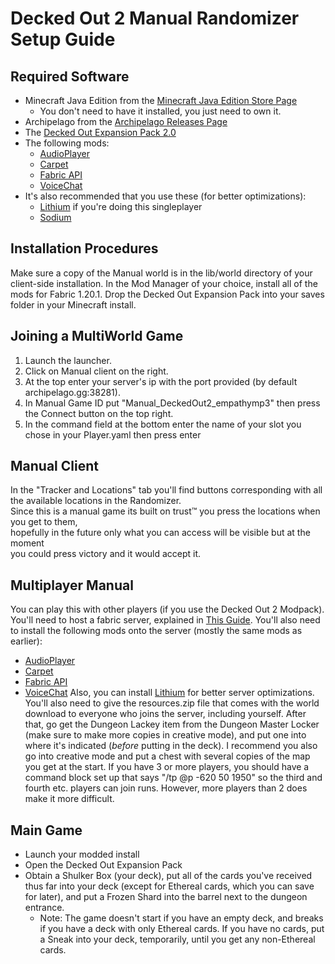 # Decked Out 2 Manual Randomizer Setup Guide

## Required Software

- Minecraft Java Edition from the [Minecraft Java Edition Store Page](https://www.minecraft.net/en-us/store/minecraft-java-edition)
  - You don't need to have it installed, you just need to own it.
- Archipelago from the [Archipelago Releases Page](https://github.com/ArchipelagoMW/Archipelago/releases)
- The [Decked Out Expansion Pack 2.0](https://www.curseforge.com/minecraft/worlds/decked-out-expansion-pack/files/)
- The following mods:
  - [AudioPlayer](https://modrinth.com/mod/audioplayer/version/fabric-1.20.1-1.8.6)
  - [Carpet](https://modrinth.com/mod/carpet/version/1.4.112)
  - [Fabric API](https://modrinth.com/mod/fabric-api/version/0.91.0+1.20.1)
  - [VoiceChat](https://modrinth.com/plugin/simple-voice-chat/version/fabric-1.20.1-2.4.32)
- It's also recommended that you use these (for better optimizations):
  - [Lithium](https://modrinth.com/mod/lithium/version/mc1.20.1-0.11.2) if you're doing this singleplayer
  - [Sodium](https://modrinth.com/mod/sodium/version/mc1.20.1-0.5.3)

## Installation Procedures

Make sure a copy of the Manual world is in the lib/world directory of your client-side installation.
In the Mod Manager of your choice, install all of the mods for Fabric 1.20.1.
Drop the Decked Out Expansion Pack into your saves folder in your Minecraft install.

## Joining a MultiWorld Game

1. Launch the launcher.
2. Click on Manual client on the right.
3. At the top enter your server's ip with the port provided (by default archipelago.gg:38281).
4. In Manual Game ID put "Manual_DeckedOut2_empathymp3" then press the Connect button on the top right.
5. In the command field at the bottom enter the name of your slot you chose in your Player.yaml then press enter

## Manual Client

In the "Tracker and Locations" tab you'll find buttons corresponding with all the available locations in the Randomizer.  
Since this is a manual game its built on trust™ you press the locations when you get to them,  
hopefully in the future only what you can access will be visible but at the moment  
you could press victory and it would accept it.

## Multiplayer Manual

You can play this with other players (if you use the Decked Out 2 Modpack).
You'll need to host a fabric server, explained in [This Guide](https://fabricmc.net/wiki/player:tutorials:server:windows).
You'll also need to install the following mods onto the server (mostly the same mods as earlier):
- [AudioPlayer](https://modrinth.com/mod/audioplayer/version/fabric-1.20.1-1.8.6)
- [Carpet](https://modrinth.com/mod/carpet/version/1.4.112)
- [Fabric API](https://modrinth.com/mod/fabric-api/version/0.91.0+1.20.1)
- [VoiceChat](https://modrinth.com/plugin/simple-voice-chat/version/fabric-1.20.1-2.4.32)
Also, you can install [Lithium](https://modrinth.com/mod/lithium/version/mc1.20.1-0.11.2) for better server optimizations.
You'll also need to give the resources.zip file that comes with the world download to everyone who joins the server, including yourself.
After that, go get the Dungeon Lackey item from the Dungeon Master Locker (make sure to make more copies in creative mode), and put one into where it's indicated (*before* putting in the deck).
I recommend you also go into creative mode and put a chest with several copies of the map you get at the start.
If you have 3 or more players, you should have a command block set up that says "/tp @p -620 50 1950" so the third and fourth etc. players can join runs. However, more players than 2 does make it more difficult.

## Main Game

- Launch your modded install
- Open the Decked Out Expansion Pack
- Obtain a Shulker Box (your deck), put all of the cards you've received thus far into your deck (except for Ethereal cards, which you can save for later), and put a Frozen Shard into the barrel next to the dungeon entrance. 
  - Note: The game doesn't start if you have an empty deck, and breaks if you have a deck with only Ethereal cards. If you have no cards, put a Sneak into your deck, temporarily, until you get any non-Ethereal cards.